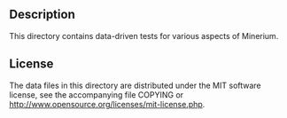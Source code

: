 Description
------------

This directory contains data-driven tests for various aspects of Minerium.

License
--------

The data files in this directory are distributed under the MIT software
license, see the accompanying file COPYING or
http://www.opensource.org/licenses/mit-license.php.


